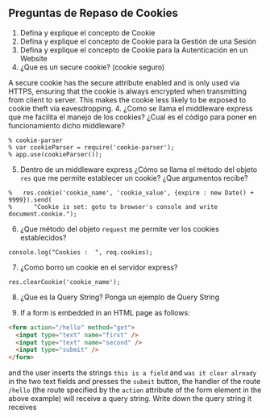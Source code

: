 ## Preguntas de Repaso de Cookies

1. Defina y explique el concepto de Cookie
2. Defina y explique el concepto de Cookie para la Gestión de una Sesión
3. Defina y explique el concepto de Cookie para la Autenticación en un Website
3.  ¿Que es un secure cookie? (cookie seguro)

A secure cookie has the secure attribute enabled and is only used via HTTPS, ensuring that the cookie is always encrypted when transmitting from client to server. This makes the cookie less likely to be exposed to cookie theft via eavesdropping.
4. ¿Como se llama el middleware express que me facilita el manejo de los cookies?
¿Cual es el código para poner en funcionamiento dicho middleware?
```
% cookie-parser
% var cookieParser = require('cookie-parser');
% app.use(cookieParser());
```
5. Dentro de un middleware express ¿Cómo se llama el método 
del objeto `res` que me permite establecer un cookie? ¿Que argumentos recibe?
```
%   res.cookie('cookie_name', 'cookie_value', {expire : new Date() + 9999}).send(
%      "Cookie is set: goto to browser's console and write document.cookie.");
```
6. ¿Que método del objeto `request` me permite ver los cookies establecidos?
```
console.log("Cookies :  ", req.cookies);
```
7. ¿Como borro un cookie en el servidor express?
```
res.clearCookie('cookie_name');
```

8. ¿Que es la Query String? Ponga un ejemplo de Query String
<!--
On the World Wide Web, a query string is the part of a uniform resource locator (URL) containing data that does not fit conveniently into a hierarchical path structure. The query string commonly includes fields added to a base URL by a Web browser or other client application, for example as part of an HTML form.
A typical URL containing a query string is as follows:
```
http://example.com/over/there?name=ferret
```
-->
9. If a form is embedded in an HTML page as follows:
```html
<form action="/hello" method="get">
  <input type="text" name="first" />
  <input type="text" name="second" />
  <input type="submit" />
</form>
```
and the user inserts the strings `this is a field` and 
`was it clear already` in the two text fields and presses the `submit` 
button,
the handler of the route `/hello` (the route specified by the `action` 
attribute
of the form element in the above example) will receive a 
query string. Write down the query string it receives
<!--
```
first=this+is+a+field&second=was+it+clear+already
```
-->
